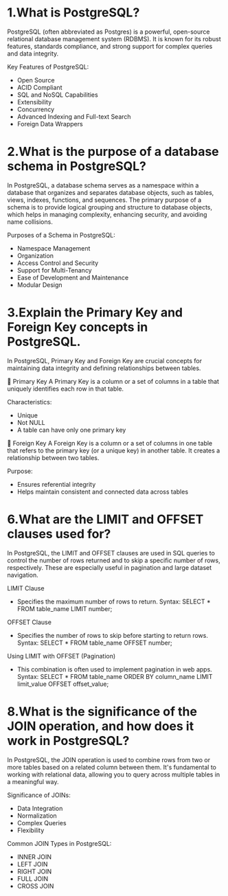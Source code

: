 # 1.What is PostgreSQL?
PostgreSQL (often abbreviated as Postgres) is a powerful, open-source relational database management system (RDBMS). It is known for its robust features, standards compliance, and strong support for complex queries and data integrity.

Key Features of PostgreSQL:
- Open Source
- ACID Compliant
- SQL and NoSQL Capabilities
- Extensibility
- Concurrency
- Advanced Indexing and Full-text Search
- Foreign Data Wrappers

# 2.What is the purpose of a database schema in PostgreSQL?
In PostgreSQL, a database schema serves as a namespace within a database that organizes and separates database objects, such as tables, views, indexes, functions, and sequences. The primary purpose of a schema is to provide logical grouping and structure to database objects, which helps in managing complexity, enhancing security, and avoiding name collisions.

Purposes of a Schema in PostgreSQL:
- Namespace Management
- Organization
- Access Control and Security
- Support for Multi-Tenancy
- Ease of Development and Maintenance
- Modular Design

# 3.Explain the Primary Key and Foreign Key concepts in PostgreSQL.
In PostgreSQL, Primary Key and Foreign Key are crucial concepts for maintaining data integrity and defining relationships between tables.

🔑 Primary Key
A Primary Key is a column or a set of columns in a table that uniquely identifies each row in that table.

Characteristics:
- Unique
- Not NULL
- A table can have only one primary key

🔗 Foreign Key
A Foreign Key is a column or a set of columns in one table that refers to the primary key (or a unique key) in another table. It creates a relationship between two tables.

Purpose:
- Ensures referential integrity
- Helps maintain consistent and connected data across tables

# 6.What are the LIMIT and OFFSET clauses used for?
In PostgreSQL, the LIMIT and OFFSET clauses are used in SQL queries to control the number of rows returned and to skip a specific number of rows, respectively. These are especially useful in pagination and large dataset navigation.

LIMIT Clause
- Specifies the maximum number of rows to return.
Syntax:
SELECT * FROM table_name
LIMIT number;

OFFSET Clause
- Specifies the number of rows to skip before starting to return rows.
Syntax:
SELECT * FROM table_name
OFFSET number;

Using LIMIT with OFFSET (Pagination)
- This combination is often used to implement pagination in web apps.
Syntax:
SELECT * FROM table_name
ORDER BY column_name
LIMIT limit_value OFFSET offset_value;

# 8.What is the significance of the JOIN operation, and how does it work in PostgreSQL?
In PostgreSQL, the JOIN operation is used to combine rows from two or more tables based on a related column between them. It's fundamental to working with relational data, allowing you to query across multiple tables in a meaningful way.

Significance of JOINs:
- Data Integration
- Normalization
- Complex Queries
- Flexibility

Common JOIN Types in PostgreSQL:
- INNER JOIN
- LEFT JOIN
- RIGHT JOIN
- FULL JOIN
- CROSS JOIN